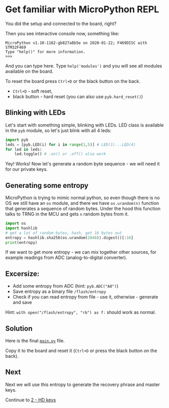 # Get familiar with MicroPython REPL

You did the setup and connected to the board, right?

Then you see interactive console now, something like:

```
MicroPython v1.10-1162-gb827a8b5e on 2020-01-22; F469DISC with STM32F469
Type "help()" for more information.
>>> 
```

And you can type here. Type `help('modules')` and you will see all modules available on the board.

To reset the board press `Ctrl+D` or the black button on the back.
- `Ctrl+D` - soft reset,
- black button - hard reset (you can also use `pyb.hard_reset()`)

## Blinking with LEDs

Let's start with something simple, blinking with LEDs. LED class is available in the `pyb` module, so let's just blink with all 4 leds:

```py
import pyb
leds = [pyb.LED(i) for i in range(1,5)] # LED(1)...LED(4)
for led in leds:
    led.toggle() # .on() or .off() also work 
```

Yey! Works! Now let's generate a random byte sequence - we will need it for our private keys. 

## Generating some entropy

MicroPython is trying to mimic normal python, so even though there is no OS we still have an `os` module, and there we have `os.urandom(n)` function that generates a sequence of random bytes. Under the hood this function talks to TRNG in the MCU and gets `n` random bytes from it.

```py
import os
import hashlib
# get a lot of random bytes, hash, get 16 bytes out
entropy = hashlib.sha256(os.urandom(2048)).digest()[:16]
print(entropy)
```

If we want to get more entropy - we can mix together other sources, for example readings from ADC (analog-to-digital converter). 

## Excersize:

- Add some entropy from ADC (hint: `pyb.ADC("A0")`)
- Save entropy as a binary file `/flash/entropy`
- Check if you can read entropy from file - use it, otherwise - generate and save

Hint: `with open("/flash/entropy", "rb") as f:` should work as normal.

## Solution

Here is the final [`main.py`](./main.py) file. 

Copy it to the board and reset it (`Ctrl+D` or press the black button on the back).

## Next

Next we will use this entropy to generate the recovery phrase and master keys.

Continue to [2 - HD keys](../2_hdkeys)